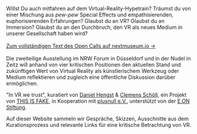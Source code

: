 Willst Du auch mitfahren auf dem Virtual-Reality-Hypetrain? Träumst du von einer Mischung aus *pew-pew* Special Effects und empathisierenden, euphorisierenden Erfahrungen? Glaubst du an VR? Glaubst du an Immersion? Glaubst du an den Durchbruch, den VR als neues Medium in unserer Gesellschaft haben wird?
<br><br>
[Zum vollständigen Text des Open Calls auf nextmuseum.io →](https://www.nextmuseum.io/exhibitions/in-vr-we-trust/)
<br><br>
Die zweiteilige Ausstellung im NRW Forum in Düsseldorf und in der Nudel in Zeitz will anhand von vier kritischen Positionen den aktuellen Stand und zukünftigen Wert von Virtual Reality als künstlerischem Werkzeug oder Medium reflektieren und zugleich eine öffentliche Diskussion darüber ermöglichen.

"In VR we trust", kuratiert von [Daniel Hengst](http://danielhengst.de/) & [Clemens Schöll](http://neopostmodern.com/), 
ein Projekt von [THIS IS FAKE](http://thisisfake.team/), in Kooperation mit [plusnull e.V.](http://www.plusnull.org/), 
unterstützt von der [E.ON Stiftung](http://www.eon-stiftung.com/).

Auf dieser Website sammeln wir Gespräche, Skizzen, Ausschnitte aus dem Kurationsprozess und relevante Links für eine kritische Betrachtung von VR.
